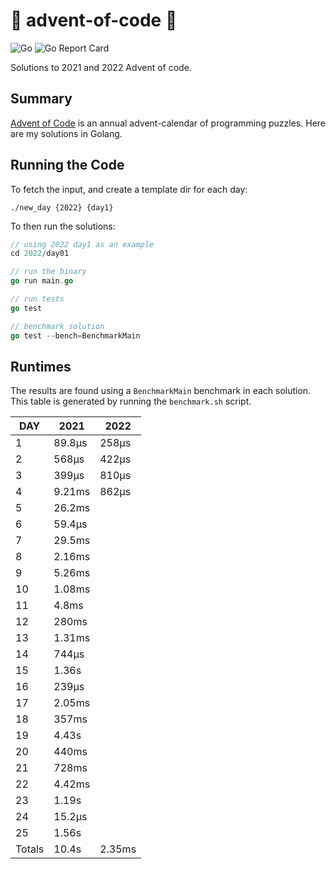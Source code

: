 # 🎄 advent-of-code 🎄

![Go](https://github.com/jcockbain/advent-of-code/workflows/Go/badge.svg)
![Go Report Card](https://goreportcard.com/badge/github.com/jcockbain/advent-of-code)

Solutions to 2021 and 2022 Advent of code. 

## Summary 

[Advent of Code](https://adventofcode.com/) is an annual advent-calendar of programming puzzles. Here are my solutions in Golang. 

## Running the Code

To fetch the input, and create a template dir for each day: 

```shell
./new_day {2022} {day1}
```

To then run the solutions: 

```go
// using 2022 day1 as an example
cd 2022/day01

// run the binary
go run main.go

// run tests
go test

// benchmark solution
go test --bench=BenchmarkMain

```

## Runtimes

The results are found using a `BenchmarkMain` benchmark in each solution. This table is generated by running the `benchmark.sh` script.

|  DAY   |  2021  |  2022  |
|--------|--------|--------|
|      1 | 89.8µs | 258µs  |
|      2 | 568µs  | 422µs  |
|      3 | 399µs  | 810µs  |
|      4 | 9.21ms | 862µs  |
|      5 | 26.2ms |
|      6 | 59.4µs |
|      7 | 29.5ms |
|      8 | 2.16ms |
|      9 | 5.26ms |
|     10 | 1.08ms |
|     11 | 4.8ms  |
|     12 | 280ms  |
|     13 | 1.31ms |
|     14 | 744µs  |
|     15 | 1.36s  |
|     16 | 239µs  |
|     17 | 2.05ms |
|     18 | 357ms  |
|     19 | 4.43s  |
|     20 | 440ms  |
|     21 | 728ms  |
|     22 | 4.42ms |
|     23 | 1.19s  |
|     24 | 15.2µs |
|     25 | 1.56s  |
| Totals | 10.4s  | 2.35ms |
